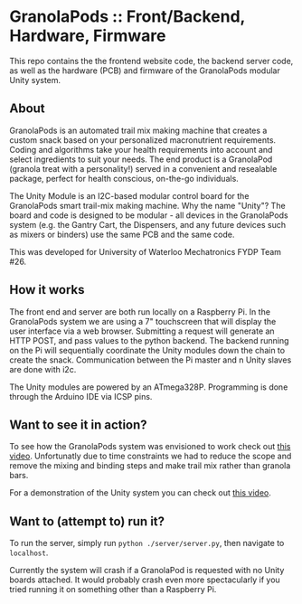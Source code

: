 # GranolaPods :: Front/Backend, Hardware, Firmware
This repo contains the the frontend website code, the backend server code, as well as the hardware (PCB) and firmware of the GranolaPods modular Unity system.

## About

GranolaPods is an automated trail mix making machine that creates a custom snack based on your personalized macronutrient requirements. Coding and algorithms take your health requirements into account and select ingredients to suit your needs. The end product is a GranolaPod (granola treat with a personality!) served in a convenient and resealable package, perfect for health conscious, on-the-go individuals.

The Unity Module is an I2C-based modular control board for the GranolaPods smart trail-mix making machine. Why the name "Unity"? The board and code is designed to be modular - all devices in the GranolaPods system (e.g. the Gantry Cart, the Dispensers, and any future devices such as mixers or binders) use the same PCB and the same code.


This was developed for University of Waterloo Mechatronics FYDP Team #26.

## How it works

The front end and server are both run locally on a Raspberry Pi. In the GranolaPods system we are using a 7" touchscreen that will display the user interface via a web browser. Submitting a request will generate an HTTP POST, and pass values to the python backend. The backend running on the Pi will sequentially coordinate the Unity modules down the chain to create the snack. Communication between the Pi master and n Unity slaves are done with i2c.

The Unity modules are powered by an ATmega328P. Programming is done through the Arduino IDE via ICSP pins.

## Want to see it in action?

To see how the GranolaPods system was envisioned to work check out [this video](https://www.youtube.com/watch?v=Usi5u81KuWI). Unfortunatly due to time constraints we had to reduce the scope and remove the mixing and binding steps and make trail mix rather than granola bars.

For a demonstration of the Unity system you can check out [this video](https://www.youtube.com/watch?v=NxC_GapGs20).

## Want to (attempt to) run it?

To run the server, simply run ```python ./server/server.py```, then navigate to ```localhost```.

Currently the system will crash if a GranolaPod is requested with no Unity boards attached. It would probably crash even more spectacularly if you tried running it on something other than a Raspberry Pi.

